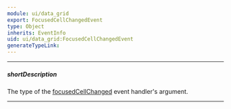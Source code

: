 ```yaml
---
module: ui/data_grid
export: FocusedCellChangedEvent
type: Object
inherits: EventInfo
uid: ui/data_grid:FocusedCellChangedEvent
generateTypeLink: 
---
```

---
##### shortDescription
The type of the [focusedCellChanged]({basewidgetpath}/Events/#focusedCellChanged) event handler's argument.

---
<!-- Description goes here -->